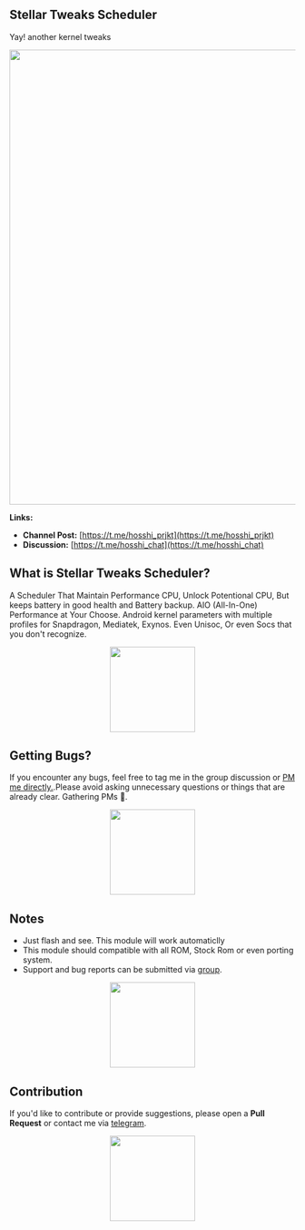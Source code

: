## Stellar Tweaks Scheduler 
Yay! another kernel tweaks

<img align="center" width="800" src="https://github.com/kanaodnd/kanaokturu/blob/main/Group%201%20%5BA48DE38%5D.png">

**Links:**
- **Channel Post:** [https://t.me/hosshi_prjkt](https://t.me/hosshi_prjkt)
- **Discussion:** [https://t.me/hosshi_chat](https://t.me/hosshi_chat)

## What is Stellar Tweaks Scheduler?
A Scheduler That Maintain Performance CPU, Unlock Potentional CPU, But keeps battery in good health and Battery backup. AIO (All-In-One) Performance at Your Choose.
Android kernel parameters with multiple profiles for Snapdragon, Mediatek, Exynos. Even Unisoc, Or even Socs that you don't recognize.

<div align="center">
  <img width="150" src="https://github.com/kanaodnd/kanaokturu/blob/main/0548dd4afa665874c0c568fe5c189bda.gif">
</div>


## Getting Bugs?

If you encounter any bugs, feel free to tag me in the group discussion or [PM me directly.](https://t.me/kanaochar).Please avoid asking unnecessary questions or things that are already clear. Gathering PMs 🥰.

<div align="center">
  <img width="150" src="https://github.com/kanaodnd/kanaokturu/blob/main/7d8930ab17d6bf6e8f94c8be77c8e6ee.gif">
</div>


## Notes

- Just flash and see. This module will work automaticlly
- This module should compatible with all ROM, Stock Rom or even porting system. 
- Support and bug reports can be submitted via [group](https://t.me/hosshi_chat).

<div align="center">
  <img width="150" src="https://github.com/kanaodnd/kanaokturu/blob/main/pinterestdownloader.com-1739649484.808935.gif">
</div>

## Contribution

If you'd like to contribute or provide suggestions, please open a **Pull Request** or contact me via [telegram](https://t.me/kanaochar).

<div align="center">
  <img width="150" src="https://github.com/kanaodnd/kanaokturu/blob/main/c6c009dc350e388818ff4f61a0f06c74.gif">
</div>



